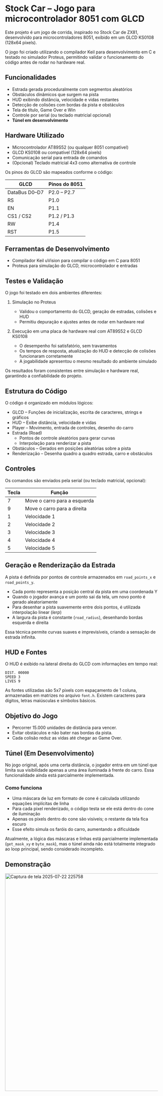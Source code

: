 # Stock Car – Jogo para microcontrolador 8051 com GLCD

Este projeto é um jogo de corrida, inspirado no Stock Car de ZX81, desenvolvido para microcontroladores 8051, exibido em um GLCD KS0108 (128x64 pixels).

O jogo foi criado utilizando o compilador Keil para desenvolvimento em C e testado no simulador Proteus, permitindo validar o funcionamento do código antes de rodar no hardware real.

## Funcionalidades

- Estrada gerada proceduralmente com segmentos aleatórios
- Obstáculos dinâmicos que surgem na pista
- HUD exibindo distância, velocidade e vidas restantes
- Detecção de colisões com bordas da pista e obstáculos
- Tela de título, Game Over e Win
- Controle por serial (ou teclado matricial opcional)
- **Túnel em desenvolvimento**

## Hardware Utilizado
- Microcontrolador AT89S52 (ou qualquer 8051 compatível)
- GLCD KS0108 ou compatível (128x64 pixels)
- Comunicação serial para entrada de comandos
- (Opcional) Teclado matricial 4x3 como alternativa de controle

Os pinos do GLCD são mapeados conforme o código:

| GLCD              | Pinos do 8051 |
|-------------------|---------------|
| DataBus D0–D7 | P2.0 – P2.7   |
| RS            | P1.0          |
| EN            | P1.1          |
| CS1 / CS2     | P1.2 / P1.3   |
| RW            | P1.4          |
| RST           | P1.5          |

## Ferramentas de Desenvolvimento
- Compilador Keil uVision para compilar o código em C para 8051
- Proteus para simulação do GLCD, microcontrolador e entradas

## Testes e Validação

O jogo foi testado em dois ambientes diferentes:

1. Simulação no Proteus  
   - Validou o comportamento do GLCD, geração de estradas, colisões e HUD  
   - Permitiu depuração e ajustes antes de rodar em hardware real  

2. Execução em uma placa de hardware real com AT89S52 e GLCD KS0108  
   - O desempenho foi satisfatório, sem travamentos  
   - Os tempos de resposta, atualização do HUD e detecção de colisões funcionaram corretamente  
   - A jogabilidade apresentou o mesmo resultado do ambiente simulado  

Os resultados foram consistentes entre simulação e hardware real, garantindo a confiabilidade do projeto.

## Estrutura do Código

O código é organizado em módulos lógicos:
- GLCD – Funções de inicialização, escrita de caracteres, strings e gráficos
- HUD – Exibe distância, velocidade e vidas
- Player – Movimento, entrada de controles, desenho do carro
- Estrada (Road)
    - Pontos de controle aleatórios para gerar curvas
    - Interpolação para renderizar a pista
- Obstáculos – Gerados em posições aleatórias sobre a pista
- Renderização – Desenha quadro a quadro estrada, carro e obstáculos

## Controles

Os comandos são enviados pela serial (ou teclado matricial, opcional):

| Tecla | Função |
|-------|--------|
| 7 | Move o carro para a esquerda |
| 9 | Move o carro para a direita |
| 1 | Velocidade 1 |
| 2 | Velocidade 2 |
| 3 | Velocidade 3 |
| 4 | Velocidade 4 |
| 5 | Velocidade 5 |

## Geração e Renderização da Estrada

A pista é definida por pontos de controle armazenados em `road_points_x` e `road_points_y`.

- Cada ponto representa a posição central da pista em uma coordenada Y  
- Quando o jogador avança e um ponto sai da tela, um novo ponto é gerado aleatoriamente  
- Para desenhar a pista suavemente entre dois pontos, é utilizada interpolação linear (*lerp*)  
- A largura da pista é constante (`road_radius`), desenhando bordas esquerda e direita  

Essa técnica permite curvas suaves e imprevisíveis, criando a sensação de estrada infinita.

## HUD e Fontes

O HUD é exibido na lateral direita do GLCD com informações em tempo real:

```
DIST. 00000
SPEED 3
LIVES 9
```

As fontes utilizadas são 5x7 pixels com espaçamento de 1 coluna, armazenadas em matrizes no arquivo `font.h`.
Existem caracteres para dígitos, letras maiúsculas e símbolos básicos.

## Objetivo do Jogo
- Percorrer 15.000 unidades de distância para vencer.
- Evitar obstáculos e não bater nas bordas da pista.
- Cada colisão reduz as vidas até chegar ao Game Over.

## Túnel (Em Desenvolvimento)

No jogo original, após uma certa distância, o jogador entra em um túnel que limita sua visibilidade apenas a uma área iluminada à frente do carro. Essa funcionalidade ainda está parcialmente implementada.

### Como funciona

- Uma máscara de luz em formato de cone é calculada utilizando equações implícitas de linha 
- Para cada pixel renderizado, o código testa se ele está dentro do cone de iluminação
- Apenas os pixels dentro do cone são visíveis; o restante da tela fica escuro
- Esse efeito simula os faróis do carro, aumentando a dificuldade

Atualmente, a lógica das máscaras e linhas está parcialmente implementada (`get_mask_xy` e `byte_mask`), mas o túnel ainda não está totalmente integrado ao loop principal, sendo considerado incompleto.

## Demonstração
<img width="1507" height="717" alt="Captura de tela 2025-07-22 225758" src="https://github.com/user-attachments/assets/103470f0-b93e-4a34-8691-2a5d218b5941" />
